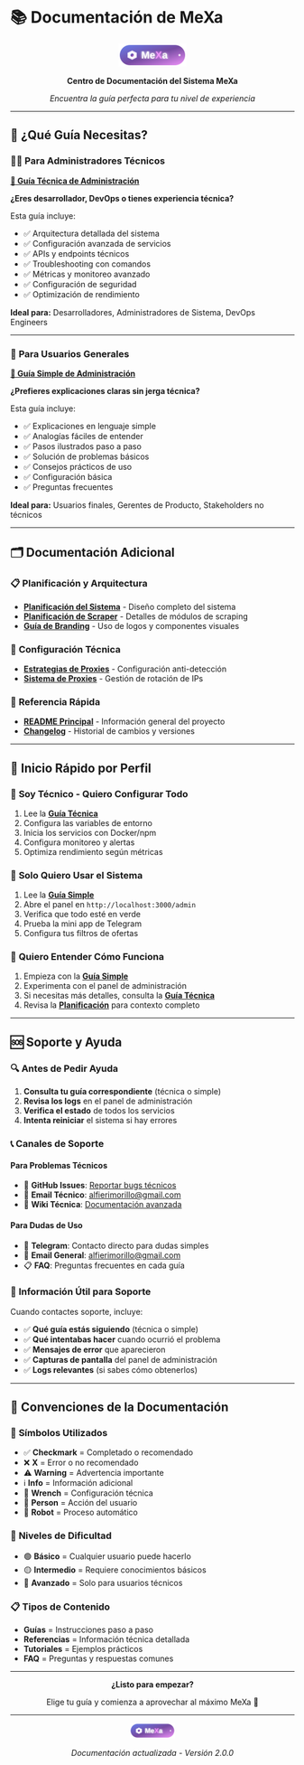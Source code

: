 # 📚 Documentación de MeXa

<div align="center">
  <img src="../public/assets/logo-mexa.svg" alt="MeXa Logo" width="120"/>
  
  **Centro de Documentación del Sistema MeXa**
  
  *Encuentra la guía perfecta para tu nivel de experiencia*
</div>

---

## 🎯 ¿Qué Guía Necesitas?

### 👨‍💻 **Para Administradores Técnicos**
**[📖 Guía Técnica de Administración](./admin-guide-technical.md)**

**¿Eres desarrollador, DevOps o tienes experiencia técnica?**

Esta guía incluye:
- ✅ Arquitectura detallada del sistema
- ✅ Configuración avanzada de servicios
- ✅ APIs y endpoints técnicos
- ✅ Troubleshooting con comandos
- ✅ Métricas y monitoreo avanzado
- ✅ Configuración de seguridad
- ✅ Optimización de rendimiento

**Ideal para:** Desarrolladores, Administradores de Sistema, DevOps Engineers

---

### 👤 **Para Usuarios Generales**
**[📱 Guía Simple de Administración](./admin-guide-simple.md)**

**¿Prefieres explicaciones claras sin jerga técnica?**

Esta guía incluye:
- ✅ Explicaciones en lenguaje simple
- ✅ Analogías fáciles de entender
- ✅ Pasos ilustrados paso a paso
- ✅ Solución de problemas básicos
- ✅ Consejos prácticos de uso
- ✅ Configuración básica
- ✅ Preguntas frecuentes

**Ideal para:** Usuarios finales, Gerentes de Producto, Stakeholders no técnicos

---

## 🗂️ Documentación Adicional

### 📋 **Planificación y Arquitectura**
- **[Planificación del Sistema](../import/plaining.md)** - Diseño completo del sistema
- **[Planificación de Scraper](../import/planning-scraper.md)** - Detalles de módulos de scraping
- **[Guía de Branding](./mexa-branding.md)** - Uso de logos y componentes visuales

### 🔧 **Configuración Técnica**
- **[Estrategias de Proxies](../import/estrategias-proxys.md)** - Configuración anti-detección
- **[Sistema de Proxies](../import/proxy-system.md)** - Gestión de rotación de IPs

### 📖 **Referencia Rápida**
- **[README Principal](../README.md)** - Información general del proyecto
- **[Changelog](./CHANGELOG.md)** - Historial de cambios y versiones

---

## 🚀 Inicio Rápido por Perfil

### 🔧 **Soy Técnico - Quiero Configurar Todo**
1. Lee la **[Guía Técnica](./admin-guide-technical.md)**
2. Configura las variables de entorno
3. Inicia los servicios con Docker/npm
4. Configura monitoreo y alertas
5. Optimiza rendimiento según métricas

### 👤 **Solo Quiero Usar el Sistema**
1. Lee la **[Guía Simple](./admin-guide-simple.md)**
2. Abre el panel en `http://localhost:3000/admin`
3. Verifica que todo esté en verde
4. Prueba la mini app de Telegram
5. Configura tus filtros de ofertas

### 🎯 **Quiero Entender Cómo Funciona**
1. Empieza con la **[Guía Simple](./admin-guide-simple.md)**
2. Experimenta con el panel de administración
3. Si necesitas más detalles, consulta la **[Guía Técnica](./admin-guide-technical.md)**
4. Revisa la **[Planificación](../import/plaining.md)** para contexto completo

---

## 🆘 Soporte y Ayuda

### 🔍 **Antes de Pedir Ayuda**
1. **Consulta tu guía correspondiente** (técnica o simple)
2. **Revisa los logs** en el panel de administración
3. **Verifica el estado** de todos los servicios
4. **Intenta reiniciar** el sistema si hay errores

### 📞 **Canales de Soporte**

#### **Para Problemas Técnicos**
- 🐛 **GitHub Issues**: [Reportar bugs técnicos](https://github.com/0xC1pher/mexa/issues)
- 📧 **Email Técnico**: [alfierimorillo@gmail.com](mailto:alfierimorillo@gmail.com)
- 📖 **Wiki Técnica**: [Documentación avanzada](https://github.com/0xC1pher/mexa/wiki)

#### **Para Dudas de Uso**
- 💬 **Telegram**: Contacto directo para dudas simples
- 📧 **Email General**: [alfierimorillo@gmail.com](mailto:alfierimorillo@gmail.com)
- 📋 **FAQ**: Preguntas frecuentes en cada guía

### 🎯 **Información Útil para Soporte**
Cuando contactes soporte, incluye:
- ✅ **Qué guía estás siguiendo** (técnica o simple)
- ✅ **Qué intentabas hacer** cuando ocurrió el problema
- ✅ **Mensajes de error** que aparecieron
- ✅ **Capturas de pantalla** del panel de administración
- ✅ **Logs relevantes** (si sabes cómo obtenerlos)

---

## 🎨 Convenciones de la Documentación

### 📝 **Símbolos Utilizados**
- ✅ **Checkmark** = Completado o recomendado
- ❌ **X** = Error o no recomendado  
- ⚠️ **Warning** = Advertencia importante
- ℹ️ **Info** = Información adicional
- 🔧 **Wrench** = Configuración técnica
- 👤 **Person** = Acción del usuario
- 🤖 **Robot** = Proceso automático

### 🎯 **Niveles de Dificultad**
- 🟢 **Básico** = Cualquier usuario puede hacerlo
- 🟡 **Intermedio** = Requiere conocimientos básicos
- 🔴 **Avanzado** = Solo para usuarios técnicos

### 📋 **Tipos de Contenido**
- **Guías** = Instrucciones paso a paso
- **Referencias** = Información técnica detallada
- **Tutoriales** = Ejemplos prácticos
- **FAQ** = Preguntas y respuestas comunes

---

<div align="center">
  
  **¿Listo para empezar?**
  
  Elige tu guía y comienza a aprovechar al máximo MeXa 🚀
  
  ---
  
  <img src="../public/assets/logo-mexa.svg" alt="MeXa Logo" width="80"/>
  
  *Documentación actualizada - Versión 2.0.0*
  
</div>
